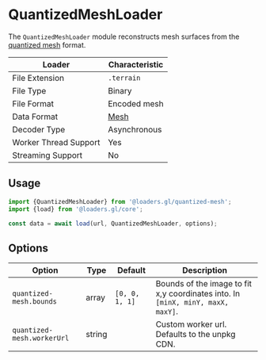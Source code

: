 # QuantizedMeshLoader

The `QuantizedMeshLoader` module reconstructs mesh surfaces from the [quantized
mesh][quantized_mesh] format.

[quantized_mesh]: https://github.com/CesiumGS/quantized-mesh



| Loader                | Characteristic                                |
| --------------------- | --------------------------------------------- |
| File Extension        | `.terrain`                                    |
| File Type             | Binary                                        |
| File Format           | Encoded mesh                                  |
| Data Format           | [Mesh](/docs/specifications/category-mesh.md) |
| Decoder Type          | Asynchronous                                  |
| Worker Thread Support | Yes                                           |
| Streaming Support     | No                                            |

## Usage

```js
import {QuantizedMeshLoader} from '@loaders.gl/quantized-mesh';
import {load} from '@loaders.gl/core';

const data = await load(url, QuantizedMeshLoader, options);
```

## Options

| Option                     | Type          | Default        | Description                                                                     |
| -------------------------- | ------------- | -------------- | ------------------------------------------------------------------------------- |
| `quantized-mesh.bounds`    | array<number> | `[0, 0, 1, 1]` | Bounds of the image to fit x,y coordinates into. In `[minX, minY, maxX, maxY]`. |
| `quantized-mesh.workerUrl` | string        |                | Custom worker url. Defaults to the unpkg CDN.                                   |
